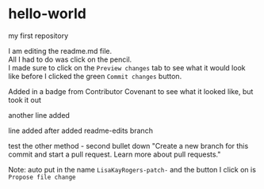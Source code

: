 # hello-world
my first repository

I am editing the readme.md file.  
All I had to do was click on the pencil.  
I made sure to click on the `Preview changes` tab to see what it would look like before I clicked the green `Commit changes` button.

Added in a badge from Contributor Covenant to see what it looked like, but took it out

another line added

line added after added readme-edits branch

test the other method - second bullet down "Create a new branch for this commit and start a pull request. Learn more about pull requests." 

Note: auto put in the name `LisaKayRogers-patch-`
and the button I click on is `Propose file change`
